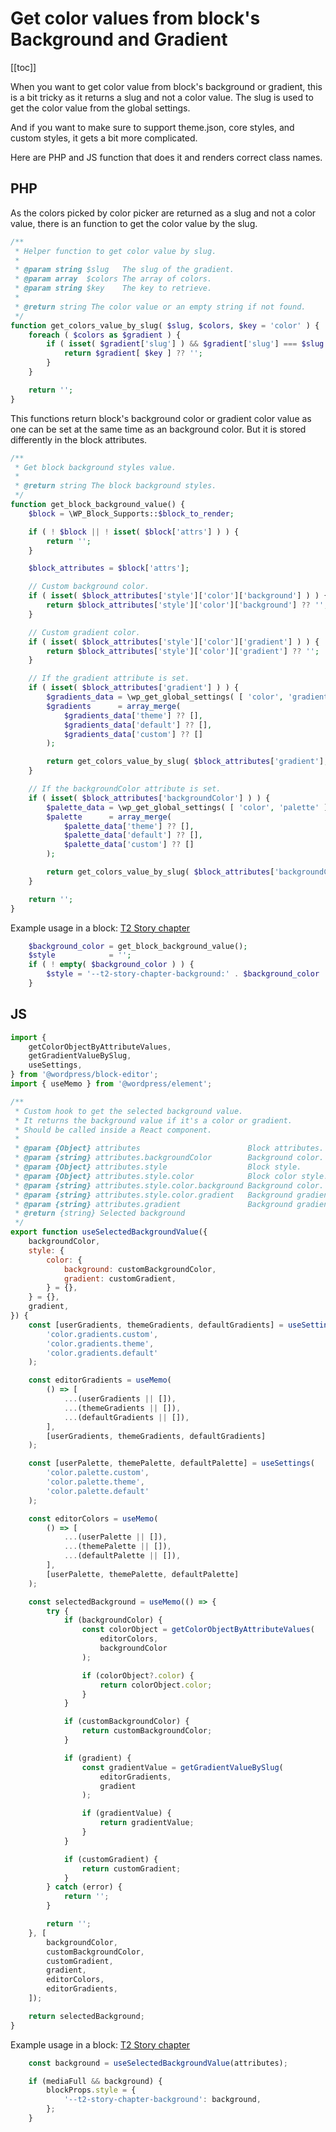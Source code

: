 # Get color values from block's Background and Gradient

[[toc]]

When you want to get color value from block's background or gradient, this is a bit tricky as it returns a slug and not a color value. The slug is used to get the color value from the global settings.

And if you want to make sure to support theme.json, core styles, and custom styles, it gets a bit more complicated.

Here are PHP and JS function that does it and renders correct class names.

## PHP

As the colors picked by color picker are returned as a slug and not a color value, there is an function to get the color value by the slug.

```php
/**
 * Helper function to get color value by slug.
 *
 * @param string $slug   The slug of the gradient.
 * @param array  $colors The array of colors.
 * @param string $key    The key to retrieve.
 *
 * @return string The color value or an empty string if not found.
 */
function get_colors_value_by_slug( $slug, $colors, $key = 'color' ) {
	foreach ( $colors as $gradient ) {
		if ( isset( $gradient['slug'] ) && $gradient['slug'] === $slug ) {
			return $gradient[ $key ] ?? '';
		}
	}

	return '';
}
```

This functions return block's background color or gradient color value as one can be set at the same time as an background color. But it is stored differently in the block attributes.

```php
/**
 * Get block background styles value.
 *
 * @return string The block background styles.
 */
function get_block_background_value() {
	$block = \WP_Block_Supports::$block_to_render;

	if ( ! $block || ! isset( $block['attrs'] ) ) {
		return '';
	}

	$block_attributes = $block['attrs'];

	// Custom background color.
	if ( isset( $block_attributes['style']['color']['background'] ) ) {
		return $block_attributes['style']['color']['background'] ?? '';
	}

	// Custom gradient color.
	if ( isset( $block_attributes['style']['color']['gradient'] ) ) {
		return $block_attributes['style']['color']['gradient'] ?? '';
	}

	// If the gradient attribute is set.
	if ( isset( $block_attributes['gradient'] ) ) {
		$gradients_data = \wp_get_global_settings( [ 'color', 'gradients' ] );
		$gradients      = array_merge(
			$gradients_data['theme'] ?? [],
			$gradients_data['default'] ?? [],
			$gradients_data['custom'] ?? []
		);

		return get_colors_value_by_slug( $block_attributes['gradient'], $gradients, 'gradient' );
	}

	// If the backgroundColor attribute is set.
	if ( isset( $block_attributes['backgroundColor'] ) ) {
		$palette_data = \wp_get_global_settings( [ 'color', 'palette' ] );
		$palette      = array_merge(
			$palette_data['theme'] ?? [],
			$palette_data['default'] ?? [],
			$palette_data['custom'] ?? []
		);

		return get_colors_value_by_slug( $block_attributes['backgroundColor'], $palette );
	}

	return '';
}
```

Example usage in a block:
[T2 Story chapter](https://github.com/DekodeInteraktiv/T2/blob/a3e8c3b1144e7750107f67eb8361bff2bb39d602/packages/extension-library/src/story/block-library/chapter/block.php#L51)

```php
	$background_color = get_block_background_value();
	$style            = '';
	if ( ! empty( $background_color ) ) {
		$style = '--t2-story-chapter-background:' . $background_color . ';';
	}
```

## JS

```js
import {
	getColorObjectByAttributeValues,
	getGradientValueBySlug,
	useSettings,
} from '@wordpress/block-editor';
import { useMemo } from '@wordpress/element';

/**
 * Custom hook to get the selected background value.
 * It returns the background value if it's a color or gradient.
 * Should be called inside a React component.
 *
 * @param {Object} attributes                        Block attributes.
 * @param {string} attributes.backgroundColor        Background color.
 * @param {Object} attributes.style                  Block style.
 * @param {Object} attributes.style.color            Block color style.
 * @param {string} attributes.style.color.background Background color.
 * @param {string} attributes.style.color.gradient   Background gradient.
 * @param {string} attributes.gradient               Background gradient.
 * @return {string} Selected background
 */
export function useSelectedBackgroundValue({
	backgroundColor,
	style: {
		color: {
			background: customBackgroundColor,
			gradient: customGradient,
		} = {},
	} = {},
	gradient,
}) {
	const [userGradients, themeGradients, defaultGradients] = useSettings(
		'color.gradients.custom',
		'color.gradients.theme',
		'color.gradients.default'
	);

	const editorGradients = useMemo(
		() => [
			...(userGradients || []),
			...(themeGradients || []),
			...(defaultGradients || []),
		],
		[userGradients, themeGradients, defaultGradients]
	);

	const [userPalette, themePalette, defaultPalette] = useSettings(
		'color.palette.custom',
		'color.palette.theme',
		'color.palette.default'
	);

	const editorColors = useMemo(
		() => [
			...(userPalette || []),
			...(themePalette || []),
			...(defaultPalette || []),
		],
		[userPalette, themePalette, defaultPalette]
	);

	const selectedBackground = useMemo(() => {
		try {
			if (backgroundColor) {
				const colorObject = getColorObjectByAttributeValues(
					editorColors,
					backgroundColor
				);

				if (colorObject?.color) {
					return colorObject.color;
				}
			}

			if (customBackgroundColor) {
				return customBackgroundColor;
			}

			if (gradient) {
				const gradientValue = getGradientValueBySlug(
					editorGradients,
					gradient
				);

				if (gradientValue) {
					return gradientValue;
				}
			}

			if (customGradient) {
				return customGradient;
			}
		} catch (error) {
			return '';
		}

		return '';
	}, [
		backgroundColor,
		customBackgroundColor,
		customGradient,
		gradient,
		editorColors,
		editorGradients,
	]);

	return selectedBackground;
}
```

Example usage in a block: [T2 Story chapter](https://github.com/DekodeInteraktiv/T2/blob/a3e8c3b1144e7750107f67eb8361bff2bb39d602/packages/extension-library/src/story/block-library/chapter/edit.js#L39)

```js
	const background = useSelectedBackgroundValue(attributes);

	if (mediaFull && background) {
		blockProps.style = {
			'--t2-story-chapter-background': background,
		};
	}
```